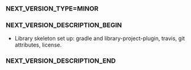 ### NEXT_VERSION_TYPE=MINOR
### NEXT_VERSION_DESCRIPTION_BEGIN
* Library skeleton set up: gradle and library-project-plugin, travis, git attributes, license. 
### NEXT_VERSION_DESCRIPTION_END
